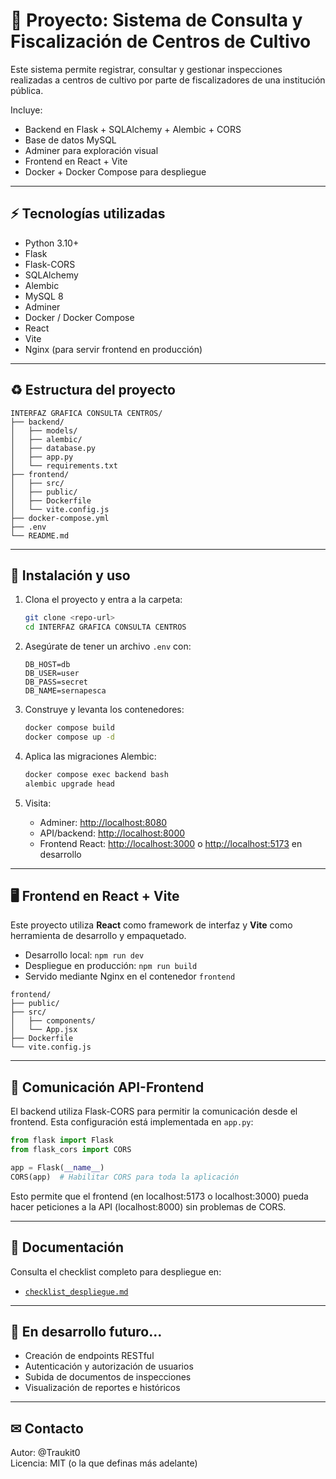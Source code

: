 # 📑 Proyecto: Sistema de Consulta y Fiscalización de Centros de Cultivo

Este sistema permite registrar, consultar y gestionar inspecciones realizadas a centros de cultivo por parte de fiscalizadores de una institución pública.

Incluye:
- Backend en Flask + SQLAlchemy + Alembic + CORS
- Base de datos MySQL
- Adminer para exploración visual
- Frontend en React + Vite
- Docker + Docker Compose para despliegue

---

## ⚡ Tecnologías utilizadas

- Python 3.10+
- Flask
- Flask-CORS
- SQLAlchemy
- Alembic
- MySQL 8
- Adminer
- Docker / Docker Compose
- React
- Vite
- Nginx (para servir frontend en producción)

---

## ♻ Estructura del proyecto

```
INTERFAZ GRAFICA CONSULTA CENTROS/
├── backend/
│   ├── models/
│   ├── alembic/
│   ├── database.py
│   ├── app.py
│   └── requirements.txt
├── frontend/
│   ├── src/
│   ├── public/
│   ├── Dockerfile
│   └── vite.config.js
├── docker-compose.yml
├── .env
└── README.md
```

---

## 🔄 Instalación y uso

1. Clona el proyecto y entra a la carpeta:
   ```bash
   git clone <repo-url>
   cd INTERFAZ GRAFICA CONSULTA CENTROS
   ```

2. Asegúrate de tener un archivo `.env` con:
   ```env
   DB_HOST=db
   DB_USER=user
   DB_PASS=secret
   DB_NAME=sernapesca
   ```

3. Construye y levanta los contenedores:
   ```bash
   docker compose build
   docker compose up -d
   ```

4. Aplica las migraciones Alembic:
   ```bash
   docker compose exec backend bash
   alembic upgrade head
   ```

5. Visita:
   - Adminer: [http://localhost:8080](http://localhost:8080)
   - API/backend: [http://localhost:8000](http://localhost:8000)
   - Frontend React: [http://localhost:3000](http://localhost:3000) o [http://localhost:5173](http://localhost:5173) en desarrollo

---

## 🖥 Frontend en React + Vite

Este proyecto utiliza **React** como framework de interfaz y **Vite** como herramienta de desarrollo y empaquetado.

- Desarrollo local: `npm run dev`
- Despliegue en producción: `npm run build`
- Servido mediante Nginx en el contenedor `frontend`

```
frontend/
├── public/
├── src/
│   ├── components/
│   └── App.jsx
├── Dockerfile
└── vite.config.js
```

---

## 🔌 Comunicación API-Frontend

El backend utiliza Flask-CORS para permitir la comunicación desde el frontend. Esta configuración está implementada en `app.py`:

```python
from flask import Flask
from flask_cors import CORS

app = Flask(__name__)
CORS(app)  # Habilitar CORS para toda la aplicación
```

Esto permite que el frontend (en localhost:5173 o localhost:3000) pueda hacer peticiones a la API (localhost:8000) sin problemas de CORS.

---

## 📃 Documentación

Consulta el checklist completo para despliegue en:
- [`checklist_despliegue.md`](./checklist_despliegue.md)

---

## 🚀 En desarrollo futuro...
- Creación de endpoints RESTful
- Autenticación y autorización de usuarios
- Subida de documentos de inspecciones
- Visualización de reportes e históricos

---

## ✉ Contacto
Autor: @Traukit0  
Licencia: MIT (o la que definas más adelante)
